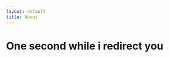 ```yaml
---
layout: default
title: About
---
```

<html lang="en">
<head>
    <meta charset="UTF-8">
    <meta name="viewport" content="width=device-width, initial-scale=1.0">
    <meta http-equiv="X-UA-Compatible" content="ie=edge">
    <meta http-equiv="refresh" content="2;url=http://amiraadediran.netlify.com/" />
    <title>{{ page.title }}</title>
</head>
<body>
   <h1>One second while i redirect you </h1>
</body>
</html>

<!-- actually add a loading function here -->